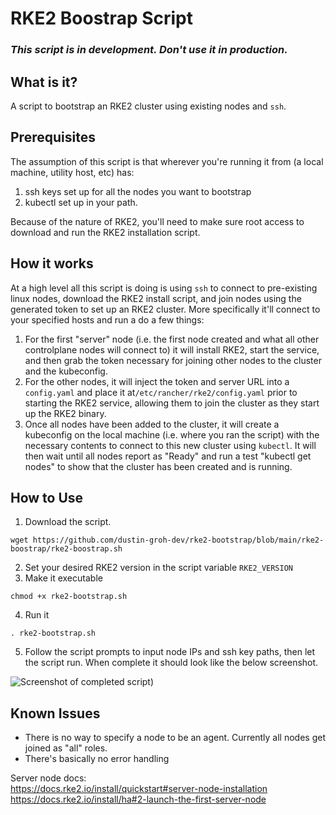 # RKE2 Boostrap Script

### *This script is in development. Don't use it in production.*

## What is it?
A script to bootstrap an RKE2 cluster using existing nodes and `ssh`. <br>

## Prerequisites
The assumption of this script is that wherever you're running it from (a local machine, utility host, etc) has: 
1. ssh keys set up for all the nodes you want to bootstrap
2. kubectl set up in your path. <br>

Because of the nature of RKE2, you'll need to make sure root access to download and run the RKE2 installation script.

## How it works
At a high level all this script is doing is using ```ssh``` to connect to pre-existing linux nodes, download the RKE2 install script, and join nodes using the generated token to set up an RKE2 cluster. More specifically it'll connect to your specified hosts and run a do a few things: <br>

1. For the first "server" node (i.e. the first node created and what all other controlplane nodes will connect to) it will install RKE2, start the service, and then grab the token necessary for joining other nodes to the cluster and the kubeconfig. <br>
2. For the other nodes, it will inject the token and server URL into a ```config.yaml``` and place it at```/etc/rancher/rke2/config.yaml``` prior to starting the RKE2 service, allowing them to join the cluster as they start up the RKE2 binary. <br>
3. Once all nodes have been added to the cluster, it will create a kubeconfig on the local machine (i.e. where you ran the script) with the necessary contents to connect to this new cluster using ```kubectl```. It will then wait until all nodes report as "Ready" and run a test "kubectl get nodes" to show that the cluster has been created and is running.<br>


## How to Use
1. Download the script. <br/>
```
wget https://github.com/dustin-groh-dev/rke2-bootstrap/blob/main/rke2-boostrap/rke2-boostrap.sh
```
2. Set your desired RKE2 version in the script variable `RKE2_VERSION` <br>
3. Make it executable
```
chmod +x rke2-bootstrap.sh
```
4. Run it
```
. rke2-bootstrap.sh
```
5. Follow the script prompts to input node IPs and ssh key paths, then let the script run. When complete it should look like the below screenshot.


![Screenshot of completed script](https://i.imgur.com/ShXF3Vb.png))


## Known Issues
- There is no way to specify a node to be an agent. Currently all nodes get joined as "all" roles. <br>
- There's basically no error handling

Server node docs: <br>
https://docs.rke2.io/install/quickstart#server-node-installation <br>
https://docs.rke2.io/install/ha#2-launch-the-first-server-node
